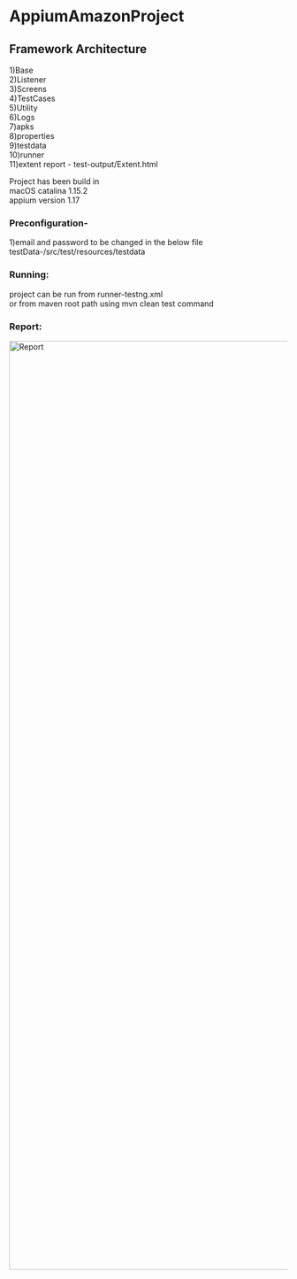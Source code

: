 # AppiumAmazonProject

Framework Architecture
----------------------------------

1)Base</br>
2)Listener</br>
3)Screens</br>
4)TestCases</br>
5)Utility</br>
6)Logs</br>
7)apks</br>
8)properties</br>
9)testdata</br>
10)runner</br>
11)extent report -  test-output/Extent.html </br>



Project has been build in</br>
macOS catalina 1.15.2 </br>
appium version 1.17 </br>


### Preconfiguration-
1)email and password to be changed in the below file </br>
testData-/src/test/resources/testdata </br>

### Running:
project can be run from runner-testng.xml</br>
or from maven root path using mvn clean test command

### Report:
<img width="1679" alt="Report" src="https://user-images.githubusercontent.com/24494133/81373530-90a2ff80-911a-11ea-9433-6f578be5a445.png">

